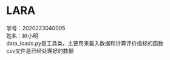# LARA
学号：2020223040005 <br>
姓名：赵小明<br>
data_loads.py是工具类，主要用来载入数据和计算评价指标的函数<br>
csv文件是已经处理好的数据<br>
